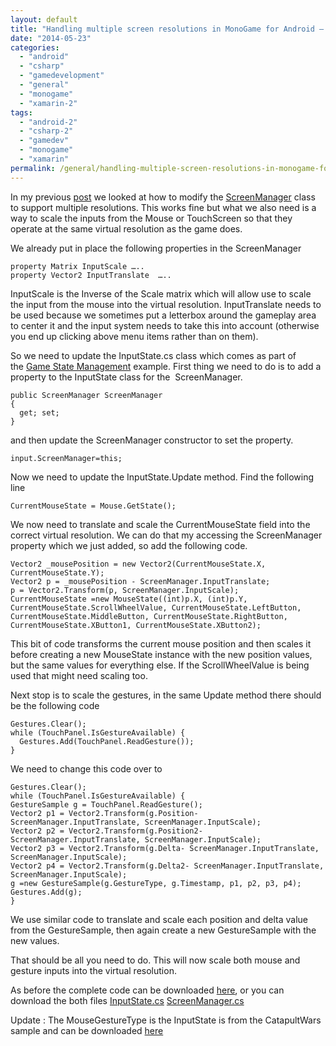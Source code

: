 ```yaml
---
layout: default
title: "Handling multiple screen resolutions in MonoGame for Android – Part 2"
date: "2014-05-23"
categories: 
  - "android"
  - "csharp"
  - "gamedevelopment"
  - "general"
  - "monogame"
  - "xamarin-2"
tags: 
  - "android-2"
  - "csharp-2"
  - "gamedev"
  - "monogame"
  - "xamarin"
permalink: /general/handling-multiple-screen-resolutions-in-monogame-for-android-part-2/
---
```


In my previous [post](http://infinitespace-studios.co.uk/general/handling-multiple-screen-resolutions-in-monogame-for-android-part-1) we looked at how to modify the [ScreenManager](http://create.msdn.com/en-US/education/catalog/sample/game_state_management) class to support multiple resolutions. This works fine but what we also need is a way to scale the inputs from the Mouse or TouchScreen so that they operate at the same virtual resolution as the game does.

We already put in place the following properties in the ScreenManager

```
property Matrix InputScale …..
property Vector2 InputTranslate  …..

```

InputScale is the Inverse of the Scale matrix which will allow use to scale the input from the mouse into the virtual resolution. InputTranslate needs to be used because we sometimes put a letterbox around the gameplay area to center it and the input system needs to take this into account (otherwise you end up clicking above menu items rather than on them).

So we need to update the InputState.cs class which comes as part of the [Game State Management](http://create.msdn.com/en-US/education/catalog/sample/game_state_management) example. First thing we need to do is to add a property to the InputState class for the  ScreenManager.

```
public ScreenManager ScreenManager
{
  get; set;
}

```

and then update the ScreenManager constructor to set the property.

```
input.ScreenManager=this;

```

Now we need to update the InputState.Update method. Find the following line

```
CurrentMouseState = Mouse.GetState();

```

We now need to translate and scale the CurrentMouseState field into the correct virtual resolution. We can do that my accessing the ScreenManager property which we just added, so add the following code.

```
Vector2 _mousePosition = new Vector2(CurrentMouseState.X, CurrentMouseState.Y);
Vector2 p = _mousePosition - ScreenManager.InputTranslate;
p = Vector2.Transform(p, ScreenManager.InputScale);
CurrentMouseState =new MouseState((int)p.X, (int)p.Y, CurrentMouseState.ScrollWheelValue, CurrentMouseState.LeftButton, CurrentMouseState.MiddleButton, CurrentMouseState.RightButton, CurrentMouseState.XButton1, CurrentMouseState.XButton2);

```

This bit of code transforms the current mouse position and then scales it before creating a new MouseState instance with the new position values, but the same values for everything else. If the ScrollWheelValue is being used that might need scaling too.

Next stop is to scale the gestures, in the same Update method there should be the following code

```
Gestures.Clear();
while (TouchPanel.IsGestureAvailable) {
  Gestures.Add(TouchPanel.ReadGesture());
}

```

We need to change this code over to

```
Gestures.Clear();
while (TouchPanel.IsGestureAvailable) {
GestureSample g = TouchPanel.ReadGesture();
Vector2 p1 = Vector2.Transform(g.Position- ScreenManager.InputTranslate, ScreenManager.InputScale);
Vector2 p2 = Vector2.Transform(g.Position2- ScreenManager.InputTranslate, ScreenManager.InputScale);
Vector2 p3 = Vector2.Transform(g.Delta- ScreenManager.InputTranslate, ScreenManager.InputScale);
Vector2 p4 = Vector2.Transform(g.Delta2- ScreenManager.InputTranslate, ScreenManager.InputScale);
g =new GestureSample(g.GestureType, g.Timestamp, p1, p2, p3, p4);
Gestures.Add(g);
}

```

We use similar code to translate and scale each position and delta value from the GestureSample, then again create a new GestureSample with the new values.

That should be all you need to do. This will now scale both mouse and gesture inputs into the virtual resolution.

As before the complete code can be downloaded [here](http://www.infinitespace-studios.co.uk/code/InputState.cs), or you can download the both files [InputState.cs](http://www.infinitespace-studios.co.uk/code/InputState.cs) [ScreenManager.cs](http://www.infinitespace-studios.co.uk/code/ScreenManager.cs)

Update : The MouseGestureType is the InputState is from the CatapultWars sample and can be downloaded [here](http://www.infinitespace-studios.co.uk/code/MouseGestureType.cs)
